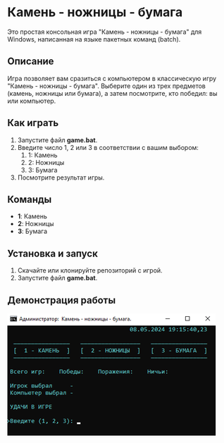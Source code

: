 ﻿# **Камень - ножницы - бумага**
Это простая консольная игра "Камень - ножницы - бумага" для Windows, написанная на языке пакетных команд (batch).
## **Описание**
Игра позволяет вам сразиться с компьютером в классическую игру "Камень - ножницы - бумага". Выберите один из трех предметов (камень, ножницы или бумага), а затем посмотрите, кто победил: вы или компьютер.
## **Как играть**
1. Запустите файл **game.bat**.
1. Введите число 1, 2 или 3 в соответствии с вашим выбором:
   1. 1: Камень
   1. 2: Ножницы
   1. 3: Бумага
1. Посмотрите результат игры.
## **Команды**
- **1**: Камень
- **2**: Ножницы
- **3**: Бумага
## **Установка и запуск**
1. Скачайте или клонируйте репозиторий с игрой.
1. Запустите файл **game.bat**.
## **Демонстрация работы**
![](screen.png)
